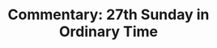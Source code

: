 ---
title: "Commentary: 27th Sunday in Ordinary Time"
layout: reader
description: "Theme: Appreciation"
feature_image: posts/commentary-ordinary-time.jpg
category: commentary
published: true
---